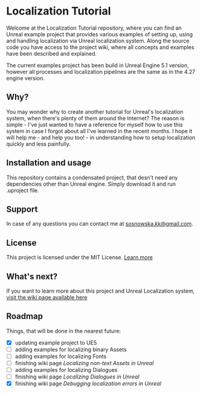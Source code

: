 # Localization Tutorial

Welcome at the Localization Tutorial repository, where you can find an Unreal example project that provides various examples of setting up, using and handling localization via Unreal localization system. Along the source code you have access to the project wiki, where all concepts and examples have been described and explained.

The current examples project has been build in Unreal Engine 5.1 version, however all processes and localization pipelines are the same as in the 4.27 engine version.

## Why?
You may wonder why to create another tutorial for Unreal's localization system, when there's plenty of them around the Internet? The reason is simple - I've just wanted to have a reference for myself how to use this system in case I forgot about all I've learned in the recent months. I hope it will help me - and help you too! - in understanding how to setup localization quickly and less painfully.

## Installation and usage
This repository contains a condensated project, that desn't need any dependencies other than Unreal engine. Simply download it and run .uproject file.

## Support
In case of any questions you can contact me at sosnowska.kk@gmail.com.

## License
This project is licensed under the MIT License. [Learn more](https://choosealicense.com/licenses/mit/)

## What's next?
If you want to learn more about this project and Unreal Localization system, [visit the wiki page available here](LT_Wiki/home.md)

## Roadmap
Things, that will be done in the nearest future:
- [x] updating example project to UE5
- [ ] adding examples for localizing binary Assets
- [ ] adding examples for localizing Fonts
- [ ] finishing wiki page *Localizing non-text Assets in Unreal*
- [ ] adding examples for localizing Dialogues
- [ ] finishing wiki page *Localizing Dialogues in Unreal*
- [x] finishing wiki page *Debugging localization errors in Unreal*